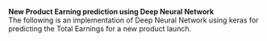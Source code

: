 <B>New Product Earning prediction using Deep Neural Network</B><br>
The following is an implementation of Deep Neural Network using keras for predicting the Total Earnings for a new product launch.

